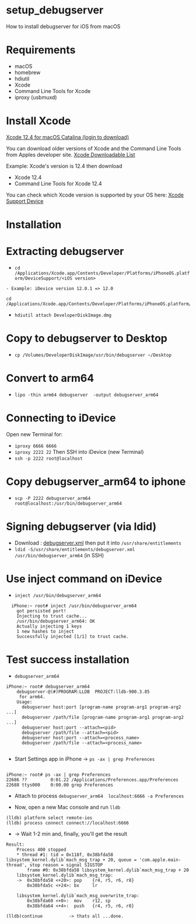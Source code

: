 # setup_debugserver
How to install debugserver for iOS from macOS

# Requirements
- macOS
- homebrew
- hdiutil
- Xcode
- Command Line Tools for Xcode
- iproxy (usbmuxd)

# Install Xcode 

[Xcode 12.4 for macOS Catalina (login to download)](https://download.developer.apple.com/Developer_Tools/Xcode_12.4/Xcode_12.4.xip)

You can download older versions of Xcode and the Command Line Tools from Apples developer site. [Xcode Downloadable List](https://developer.apple.com/download/all/?q=xcode)

Example:
Xcode's version is 12.4 then download 
- Xcode 12.4
- Command Line Tools for Xcode 12.4


You can check which Xcode version is supported by your OS here:  [Xcode Support Device](https://developer.apple.com/support/xcode/)


# Installation

# Extracting debugserver


- `cd /Applications/Xcode.app/Contents/Developer/Platforms/iPhoneOS.platform/DeviceSupport/<iOS version>` 
```
- Example: iDevice version 12.0.1 => 12.0

cd /Applications/Xcode.app/Contents/Developer/Platforms/iPhoneOS.platform/DeviceSupport/12.0

```
- `hdiutil attach DeveloperDiskImage.dmg`

# Copy to debugserver to Desktop
- `cp /Volumes/DeveloperDiskImage/usr/bin/debugserver ~/Desktop` 

# Convert to arm64
- ```lipo -thin arm64 debugserver  -output debugserver_arm64```



# Connecting to iDevice
Open new Terminal for:
- ```iproxy 6666 6666```
- ```iproxy 2222 22```
Then SSH into iDevice (new Terminal)
- ```ssh -p 2222 root@localhost```

# Copy debugserver_arm64 to iphone
- ```scp -P 2222 debugserver_arm64 root@localhost:/usr/bin/debugserver_arm64```

# Signing debugserver (via ldid)
- Download : [debugserver.xml](https://www.dropbox.com/s/j50oc0ikjh2x6jd/debugserver.xml?dl=0) then put it into `/usr/share/entitlements`
- ```ldid -S/usr/share/entitlements/debugserver.xml /usr/bin/debugserver_arm64``` (in SSH)

# Use inject command on iDevice
- `inject /usr/bin/debugserver_arm64 `

``` 
  iPhone:~ root# inject /usr/bin/debugserver_arm64
	got persisted port!
	Injecting to trust cache...
	/usr/bin/debugserver_arm64: OK
	Actually injecting 1 keys
	1 new hashes to inject
	Successfully injected [1/1] to trust cache.
```

# Test success installation
- `debugserver_arm64`
```
iPhone:~ root# debugserver_arm64 
	debugserver-@(#)PROGRAM:LLDB  PROJECT:lldb-900.3.85
	 for arm64.
	Usage:
	  debugserver host:port [program-name program-arg1 program-arg2 ...]
	  debugserver /path/file [program-name program-arg1 program-arg2 ...]
	  debugserver host:port --attach=<pid>
	  debugserver /path/file --attach=<pid>
	  debugserver host:port --attach=<process_name>
	  debugserver /path/file --attach=<process_name>


```

- Start Settings app in iPhone -> `ps -ax | grep Preferences`

```

iPhone:~ root# ps -ax | grep Preferences
22686 ??         0:01.22 /Applications/Preferences.app/Preferences
22688 ttys000    0:00.00 grep Preferences

```

- Attach to process `debugserver_arm64  localhost:6666 -a Preferences`

- Now, open a new Mac console and run `lldb`
```
(lldb) platform select remote-ios
(lldb) process connect connect://localhost:6666
```

- -> Wait 1-2 min and, finally, you'll get the result


```
Result:
	Process 400 stopped
	* thread #1: tid = 0x118f, 0x38bfda58 libsystem_kernel.dylib`mach_msg_trap + 20, queue = 'com.apple.main-thread', stop reason = signal SIGSTOP
	    frame #0: 0x38bfda58 libsystem_kernel.dylib`mach_msg_trap + 20
	libsystem_kernel.dylib`mach_msg_trap:
	->  0x38bfda58 <+20>: pop    {r4, r5, r6, r8}
	    0x38bfda5c <+24>: bx     lr

	libsystem_kernel.dylib`mach_msg_overwrite_trap:
	    0x38bfda60 <+0>:  mov    r12, sp
	    0x38bfda64 <+4>:  push   {r4, r5, r6, r8}

(lldb)continue			-> thats all ...done.
```

